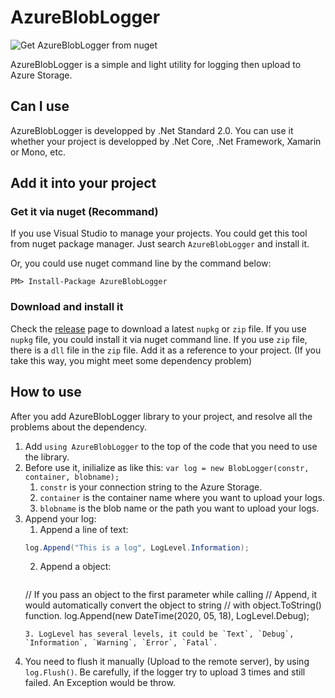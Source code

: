 # AzureBlobLogger

![Get AzureBlobLogger from nuget](https://img.shields.io/nuget/v/AzureBlobLogger?style=flat-square)

AzureBlobLogger is a simple and light utility for logging then upload to Azure Storage.

## Can I use

AzureBlobLogger is developped by .Net Standard 2.0. You can use it whether your project is developped by .Net Core, .Net Framework, Xamarin or Mono, etc.

## Add it into your project

### Get it via nuget (Recommand)

If you use Visual Studio to manage your projects. You could get this tool from nuget package manager. Just search `AzureBlobLogger` and install it.

Or, you could use nuget command line by the command below:
```
PM> Install-Package AzureBlobLogger
```

### Download and install it
Check the [release](https://github.com/toshiya14/AzureBlobLogger/releases) page to download a latest `nupkg` or `zip` file.
If you use `nupkg` file, you could install it via nuget command line.
If you use `zip` file, there is a `dll` file in the `zip` file. Add it as a reference to your project. (If you take this way, you might meet some dependency problem)

## How to use

After you add AzureBlobLogger library to your project, and resolve all the problems about the dependency.

1. Add `using AzureBlobLogger` to the top of the code that you need to use the library.
2. Before use it, inilialize as like this: `var log = new BlobLogger(constr, container, blobname);`
	1. `constr` is your connection string to the Azure Storage.
	2. `container` is the container name where you want to upload your logs.
	3. `blobname` is the blob name or the path you want to upload your logs.
3. Append your log:
	1. Append a line of text:
	```C#
	log.Append("This is a log", LogLevel.Information);
	``` 
	2. Append a object:
		```C#
	// If you pass an object to the first parameter while calling
	// Append, it would automatically convert the object to string
	// with object.ToString() function.
	log.Append(new DateTime(2020, 05, 18), LogLevel.Debug);	
	```
	3. LogLevel has several levels, it could be `Text`, `Debug`, `Information`, `Warning`, `Error`, `Fatal`.
4. You need to flush it manually (Upload to the remote server), by using `log.Flush()`. Be carefully, if the logger try to upload 3 times and still failed. An Exception would be throw.

